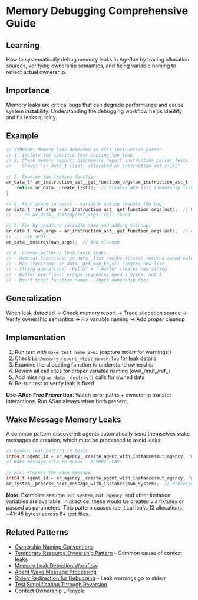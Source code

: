 # Memory Debugging Comprehensive Guide

## Learning
How to systematically debug memory leaks in AgeRun by tracing allocation sources, verifying ownership semantics, and fixing variable naming to reflect actual ownership.

## Importance
Memory leaks are critical bugs that can degrade performance and cause system instability. Understanding the debugging workflow helps identify and fix leaks quickly.

## Example
```c
// SYMPTOM: Memory leak detected in test_instruction_parser
// 1. Isolate the specific test causing the leak
// 2. Check memory report: bin/memory_report_instruction_parser_tests.log
//    Shows: "ar_data_t (list) allocated at instruction_ast.c:142"

// 3. Examine the leaking function:
ar_data_t* ar_instruction_ast__get_function_args(ar_instruction_ast_t *ast) {
    return ar_data__create_list();  // Creates NEW list (ownership transfer)
}

// 4. Find usage in tests - variable naming reveals the bug:
ar_data_t *ref_args = ar_instruction_ast__get_function_args(ast);  // WRONG: ref_ implies borrowed
// ... no ar_data__destroy(ref_args) call found

// 5. Fix by updating variable name and adding cleanup:
ar_data_t *own_args = ar_instruction_ast__get_function_args(ast);  // Correct prefix
// ... use args ...
ar_data__destroy(own_args);  // Add cleanup

// 6. Common patterns that cause leaks:
// - Removal functions: ar_data__list_remove_first() returns owned value
// - Map iteration: ar_data__get_map_keys() creates new list
// - String operations: "Hello" + " World" creates new string
// - Buffer overflows: escape sequences need 2 bytes, not 1
// - Don't trust function names - check ownership docs
```

## Generalization
When leak detected → Check memory report → Trace allocation source → Verify ownership semantics → Fix variable naming → Add proper cleanup

## Implementation
1. Run test with `make test_name 2>&1` (capture stderr for warnings!)
2. Check `bin/memory_report_<test_name>.log` for leak details
3. Examine the allocating function to understand ownership
4. Review all call sites for proper variable naming (own_/mut_/ref_)
5. Add missing `ar_data__destroy()` calls for owned data
6. Re-run test to verify leak is fixed

**Use-After-Free Prevention**: Watch error paths + ownership transfer interactions. Run ASan always when both present.

## Wake Message Memory Leaks
A common pattern discovered: agents automatically send themselves wake messages on creation, which must be processed to avoid leaks:
```c
// Common leak pattern in tests
int64_t agent_id = ar_agency__create_agent_with_instance(mut_agency, "method", "1.0.0", NULL);
// Wake message sits in queue - MEMORY LEAK!

// Fix: Process the wake message
int64_t agent_id = ar_agency__create_agent_with_instance(mut_agency, "method", "1.0.0", NULL);
ar_system__process_next_message_with_instance(own_system);  // Processes and frees wake message
```


**Note**: Examples assume `own_system`, `mut_agency`, and other instance variables are available. In practice, these would be created via fixtures or passed as parameters.
This pattern caused identical leaks (2 allocations, ~41-45 bytes) across 8+ test files.

## Related Patterns
- [Ownership Naming Conventions](ownership-naming-conventions.md)
- [Temporary Resource Ownership Pattern](temporary-resource-ownership-pattern.md) - Common cause of context leaks
- [Memory Leak Detection Workflow](memory-leak-detection-workflow.md)
- [Agent Wake Message Processing](agent-wake-message-processing.md)
- [Stderr Redirection for Debugging](stderr-redirection-debugging.md) - Leak warnings go to stderr
- [Test Simplification Through Reversion](test-simplification-through-reversion.md)
- [Context Ownership Lifecycle](context-ownership-lifecycle.md)